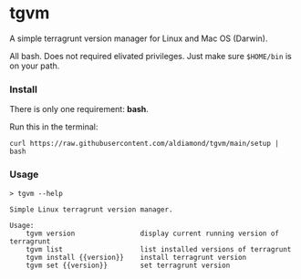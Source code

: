 # tgvm
A simple terragrunt version manager for Linux and Mac OS (Darwin).

All bash. Does not required elivated privileges. Just make sure `$HOME/bin` is on your path.

### Install

There is only one requirement: **bash**.


Run this in the terminal:

```
curl https://raw.githubusercontent.com/aldiamond/tgvm/main/setup | bash
```

### Usage

```
> tgvm --help
 
Simple Linux terragrunt version manager.
 
Usage:
    tgvm version                display current running version of terragrunt
    tgvm list                   list installed versions of terragrunt
    tgvm install {{version}}    install terragrunt version
    tgvm set {{version}}        set terragrunt version
```
